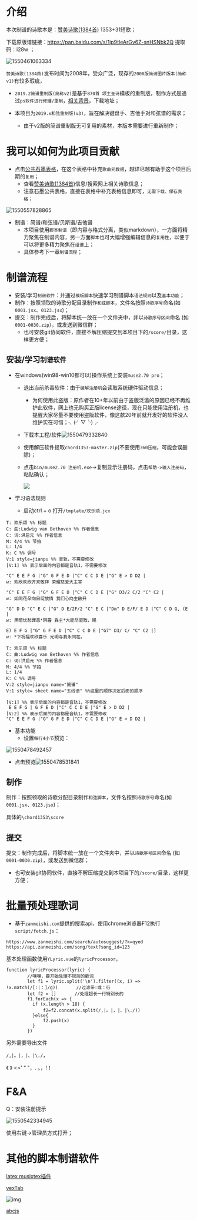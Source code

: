 #  介绍

本次制谱的诗歌本是：[赞美诗歌(1384首)](https://www.zanmeishi.com/songbook/32.html) 1353+31短歌；

下载原版谱链接：https://pan.baidu.com/s/1ip9tleArGv6Z-snHSNbk2Q 提取码：i28w  ；

![1550461063334](media/1550461063334.png)

`赞美诗歌(1384首)`发布时间为2008年，受众广泛，现存的`2008版简谱图片版本(简称v1)`有较多瑕疵，

- `2019.2简谱重制版(简称v2)`是基于`870首 颂主圣诗`模板的重制版，制作方式是通过`ps软件进行修理/重制`，[相关背景](https://mp.weixin.qq.com/s/zCDR5XIvoTCfuISDh_yGwg)，下载地址；

- 本项目为`2019.x和弦重制版(v3)`，旨在解决键盘手、吉他手对和弦谱的需求；

  - 由于v2版的简谱重制版无可复用的素材，本版本需要进行重新制作；




# 我可以如何为此项目贡献

- 点击[公共石墨表格](https://shimo.im/sheets/JaBLXcmeE9IKgFsi/MODOC)，在这个表格中补充`歌曲元数据`，越详尽越有助于这个项目后期的`复用`；
  - 查看[赞美诗歌(1384首)](https://www.zanmeishi.com/songbook/32.html)信息/搜索网上相关诗歌信息；
  - 注意石墨公共表格，直接在表格中补充表格信息即可，`无需下载、保存表格`；

![1550557828865](media/1550557828865.png)

- 制谱：简谱/和弦谱/贝斯谱/吉他谱
  - 本项目使用`脚本制谱`（即内容与格式分离，类似markdown），一方面将精力聚焦在制谱内容，另一方面`脚本`也可大幅增强编辑信息的`复用性`，以便于可以将更多精力聚焦在`组谱`上；
  - 具体参考下一章`制谱流程`；





# 制谱流程

- 安装/学习`制谱软件`：并通过`模板脚本`快速学习制谱脚本`语法规则`以及`基本功能`；
- 制作：按照领取的诗歌分配目录制作`和弦脚本`，文件名按照`诗歌序号`命名(如 `0001.jsx`、`0123.jsx`)；
- 提交：制作完成后，将脚本统一放在一个文件夹中，并以`诗歌序号区间`命名 (如`0001-0030.zip`），或发送到微信群；
  - 也可安装git协同软件，直接不解压缩提交到本项目下的`/score/`目录，这样更方便； 



## 安装/学习`制谱软件`

- 在windows(win98-win10都可以)操作系统上安装`muse2.70 pro`；

  - 退出当前杀毒软件：由于`破解注册机`会读取系统硬件驱动信息；

    - 为何使用此盗版：原作者在10+年以前由于盗版泛滥的原因已经不再维护此软件，网上也无购买正版license途径，现在只能使用注册机，也提醒大家尽量不要使用盗版软件，像这款20年前就开发好的软件没人维护实在可惜；╮(╯▽╰)╭
  - 下载本工程/软件![1550479332840](media/1550479332840.png)

  - 使用解压软件提取`chord1353-master.zip`(不要使用`360压缩`，可能会误删除)；

  - 点击`bin/muse2.70 注册机.exe`->复制显示注册码，点击`帮助->输入注册码`，粘贴确认；

    ![](/media/op1.gif)

    

- 学习语法规则

  - 启动ctrl + o 打开`/tmplate/欢乐颂.jcx`

```
T: 欢乐颂 %% 标题
C: 曲:Ludwig van Bethoven %% 作者信息
C: 词:洪启元 %% 作者信息
M: 4/4 %% 节拍
L: 1/4
K: C %% 调号
V:1 style=jianpu %% 音轨，不需要修改
[V:1] %% 表示后面的内容都是音轨1，不需要修改

"C" E E F G |"G" G F E D |"C" C C D E |"G" E > D D2 |
w: 欢欣欢欣齐来敬拜 荣耀慈爱大主宰

"C" E E F G |"G" G F E D |"C" C C D E |"G" D3/2 C/2 "C" C2 |
w: 如同花朵向日绽放情 我们心向主敞开

"G" D D "C" E C |"G" D E/2F/2 "C" E C |"Dm" D E/F/ E D |"C" C D G, (E |
w: 黑暗忧愁罪恶*阴霾 靠主*大能尽驱散，赐

E) E F G |"G" G F E D |"C" C C D E |"G7" D3/ C/ "C" C2 |]
w: *下祝福欢欣喜乐 光明与我永同在。

```



```
T: 欢乐颂 %% 标题
C: 曲:Ludwig van Bethoven %% 作者信息
C: 词:洪启元 %% 作者信息
M: 4/4 %% 节拍
L: 1/4
K: C %% 调号
V:2 style=jianpu name="简谱"
V:1 style= sheet name="五线谱" %%这里的顺序决定后面的顺序

[V:1] %% 表示后面的内容都是音轨1，不需要修改
 E E F G | G F E D |"C" C C D E |"G" E > D D2 |
[V:2] %% 表示后面的内容都是音轨1，不需要修改
"C" E E F G |"G" G F E D |"C" C C D E |"G" E > D D2 |

```



- 基本功能
  - 设置`每行4小节`预览：

![1550478492457](media/1550478492457.png)

- 点击预览![1550478531841](media/1550478531841.png)



## 制作

制作：按照领取的诗歌分配目录制作`和弦脚本`，文件名按照`诗歌序号`命名(如 `0001.jsx`、`0123.jsx`)；

具体的`\chord1353\score`



## 提交

提交：制作完成后，将脚本统一放在一个文件夹中，并以`诗歌序号区间`命名 (如`0001-0030.zip`），或发送到微信群；

- 也可安装git协同软件，直接不解压缩提交到本项目下的`/score/`目录，这样更方便；



# 批量预处理歌词

- 基于`zanmeishi.com`提供的搜索api，使用chrome浏览器F12执行`script/fetch.js`：

```
https://www.zanmeishi.com/search/autosuggest/?k=qyed
https://api.zanmeishi.com/song/text?song_id=123
```

基本处理函数使用`YLyric.vue`的`lyricProcessor`，

```
function lyricProcessor(lyric) {
        //嘿嘿，要开始处理不规则的歌词
        let f1 = lyric.split('\n').filter((x, i) => !x.match(/[:|：]/g))       //过滤带:或：行
        let f2 = []       //处理超长一行特别长的
        f1.forEach(x => {
          if (x.length > 18) {
              f2=f2.concat(x.split(/,|。|，|、|\./))
          }else{
              f2.push(x)
          }
        })
```

另外需要导出文件

`/,|。|，|、|\./`，

《 》 <>' “ "，. 。，!！

# F&A

Q：安装注册提示

![1550542334945](media/1550542334945.png)

使用右键->管理员方式打开；

# 其他的脚本制谱软件

[latex musixtex插件](https://blog.csdn.net/u012136352/article/details/80027125)

[vexTab](https://www.52cmajor.com/doc?doc=vextab)

![img](https://img3.doubanio.com/view/group_topic/large/public/p101500172.jpg)

[abcjs](https://github.com/paulrosen/abcjs)

# 